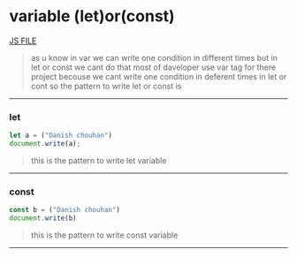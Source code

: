 # variable (let)or(const)
[JS FILE](../JS/6-variables-let%2Cconst.js)
> as u know in var we can write one condition in different times but in let or const we cant do that most of daveloper use var tag for there project becouse we cant write one condition in deferent times in  let or cont so the pattern to write let or const is 
---
### let 
```javascript
let a = ("Danish chouhan")
document.write(a);
```
> this is the pattern to write let variable 
---
### const
```javascript
const b = ("Danish chouhan")
document.write(b)
```
> this is the pattern to write const variable 
---